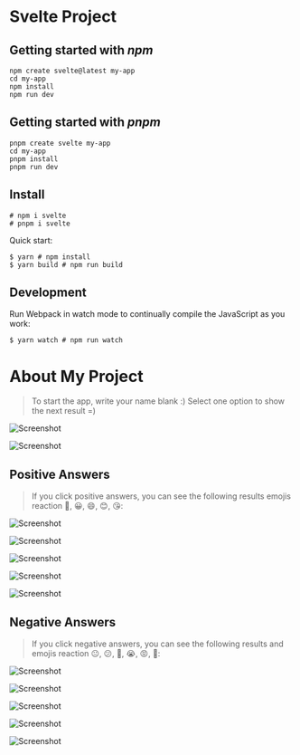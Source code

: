 # Svelte Project

## Getting started with _npm_

```
npm create svelte@latest my-app
cd my-app
npm install
npm run dev

```

## Getting started with _pnpm_

```
pnpm create svelte my-app
cd my-app
pnpm install
pnpm run dev

```

## Install

```
# npm i svelte
# pnpm i svelte

```

Quick start:

```
$ yarn # npm install
$ yarn build # npm run build
```

## Development

Run Webpack in watch mode to continually compile the JavaScript as you work:

```
$ yarn watch # npm run watch
```

# About My Project

> To start the app, write your name blank :)
> Select one option to show the next result =)

![Screenshot](./screenshots/Screenshot.png)

![Screenshot](./screenshots/Screenshot-1.png)

## Positive Answers

> If you click positive answers, you can see the following results emojis reaction 🙂, 😀, 😄, 😊, 😘:

![Screenshot](./screenshots/Screenshot-2.png)

![Screenshot](./screenshots/Screenshot-3.png)

![Screenshot](./screenshots/Screenshot-4.png)

![Screenshot](Screenshot-5.png)

![Screenshot](Screenshot-6.png)

## Negative Answers

> If you click negative answers, you can see the following results and emojis reaction 😐, 😕, 🙁, 😭, 😡, 🤬:

![Screenshot](svelte-1.png)

![Screenshot](svelte-2.png)

![Screenshot](svelte-3.png)

![Screenshot](svelte-4.png)

![Screenshot](svelte-5.png)
